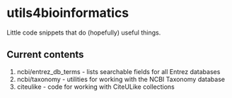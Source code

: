 # utils4bioinformatics

Little code snippets that do (hopefully) useful things.

## Current contents

1. ncbi/entrez_db_terms - lists searchable fields for all Entrez databases
2. ncbi/taxonomy - utilities for working with the NCBI Taxonomy database
3. citeulike - code for working with CiteULike collections
